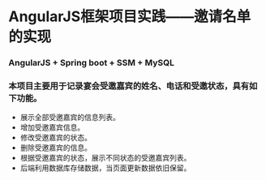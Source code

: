 # AngularJS框架项目实践——邀请名单的实现
### AngularJS + Spring boot + SSM + MySQL   
### 本项目主要用于记录宴会受邀嘉宾的姓名、电话和受邀状态，具有如下功能。
*	展示全部受邀嘉宾的信息列表。
*	增加受邀嘉宾信息。
*	修改受邀嘉宾的状态。
*	删除受邀嘉宾的信息。
*	根据受邀嘉宾的状态，展示不同状态的受邀嘉宾列表。
*	后端利用数据库存储数据，当页面更新数据依旧保留。
